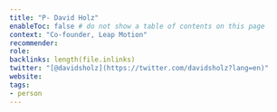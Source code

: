 ```yaml
---
title: "P- David Holz"
enableToc: false # do not show a table of contents on this page
context: "Co-founder, Leap Motion"
recommender:
role:
backlinks: length(file.inlinks) 
twitter: "[@davidsholz](https://twitter.com/davidsholz?lang=en)"
website: 
tags:
- person
---
```


